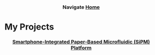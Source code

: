 <div align="center">
  <h3 style="text-align: center;">Navigate 
    <a href = "https://colinro1.github.io/">Home 
    </a> 
  </h3>
</div>

# My Projects

<h3 style="text-align: center;">
    <a href = "SiPM Test Bench.pdf">Smartphone-Integrated Paper-Based Microfluidic (SiPM) Platform
    </a> 
  </h3>
